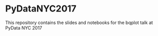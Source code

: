 # PyDataNYC2017
This repository contains the slides and notebooks for the bqplot talk at PyData NYC 2017
